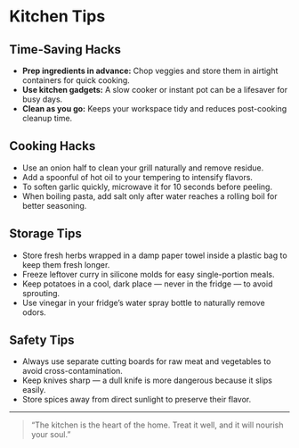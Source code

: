 # Kitchen Tips

## Time-Saving Hacks

- **Prep ingredients in advance:** Chop veggies and store them in airtight containers for quick cooking.  
- **Use kitchen gadgets:** A slow cooker or instant pot can be a lifesaver for busy days.  
- **Clean as you go:** Keeps your workspace tidy and reduces post-cooking cleanup time.

## Cooking Hacks

- Use an onion half to clean your grill naturally and remove residue.  
- Add a spoonful of hot oil to your tempering to intensify flavors.  
- To soften garlic quickly, microwave it for 10 seconds before peeling.  
- When boiling pasta, add salt only after water reaches a rolling boil for better seasoning.

## Storage Tips

- Store fresh herbs wrapped in a damp paper towel inside a plastic bag to keep them fresh longer.  
- Freeze leftover curry in silicone molds for easy single-portion meals.  
- Keep potatoes in a cool, dark place — never in the fridge — to avoid sprouting.  
- Use vinegar in your fridge’s water spray bottle to naturally remove odors.

## Safety Tips

- Always use separate cutting boards for raw meat and vegetables to avoid cross-contamination.  
- Keep knives sharp — a dull knife is more dangerous because it slips easily.  
- Store spices away from direct sunlight to preserve their flavor.

---

> “The kitchen is the heart of the home. Treat it well, and it will nourish your soul.”
